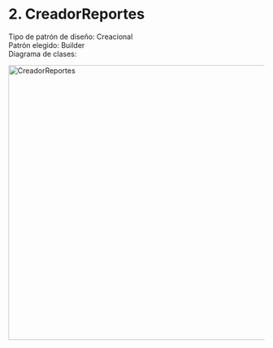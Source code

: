 # 2. CreadorReportes

Tipo de patrón de diseño: Creacional <br>
Patrón elegido: Builder <br>
Diagrama de clases: <br>

<img width="1212" height="542" alt="CreadorReportes" src="https://github.com/user-attachments/assets/18e52644-3bb6-4680-8cb7-3a8c8e07f15c" />
